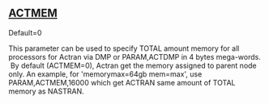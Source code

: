 ## [ACTMEM](https://help.hexagonmi.com/bundle/MSC_Nastran_2022.4/page/Nastran_Combined_Book/qrg/parameters/TOC.ACTMEM.xhtml)

Default=0

This parameter can be used to specify TOTAL amount memory for all processors for Actran via DMP or PARAM,ACTDMP in 4 bytes mega-words.  By default (ACTMEM=0), Actran get the memory assigned to parent node only. An example, for 'memorymax=64gb mem=max', use PARAM,ACTMEM,16000 which get ACTRAN same amount of TOTAL memory as NASTRAN.


